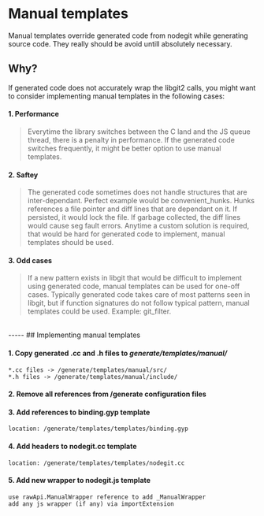 # Manual templates

  Manual templates override generated code from nodegit while generating source code. They really should be avoid untill absolutely necessary.

## Why?

If generated code does not accurately wrap the libgit2 calls, you might want to consider implementing manual templates in the following cases:

  #### 1. Performance
  > Everytime the library switches between the C land and the JS queue thread, there is a penalty in performance. If the generated code switches frequently, it might be better option to use manual templates.

  #### 2. Saftey
  > The generated code sometimes does not handle structures that are inter-dependant. Perfect example would be convenient_hunks. Hunks references a file pointer and diff lines that are dependant on it. If persisted, it would lock the file. If garbage collected, the diff lines would cause seg fault errors. Anytime a custom solution is required, that would be hard for generated code to implement, manual templates should be used.

  #### 3. Odd cases
  > If a new pattern exists in libgit that would be difficult to implement using generated code, manual templates can be used for one-off cases. Typically generated code takes care of most patterns seen in libgit, but if function signatures do not follow typical pattern, manual templates could be used. Example: git_filter.

<br />
-----
## Implementing manual templates

#### 1. Copy generated .cc and .h files to *generate/templates/manual/*
    *.cc files -> /generate/templates/manual/src/
    *.h files -> /generate/templates/manual/include/

#### 2. Remove all references from /generate configuration files
    
#### 3. Add references to binding.gyp template
    location: /generate/templates/templates/binding.gyp

#### 4. Add headers to nodegit.cc template
    location: /generate/templates/templates/nodegit.cc

#### 5. Add new wrapper to nodegit.js template
    use rawApi.ManualWrapper reference to add _ManualWrapper
    add any js wrapper (if any) via importExtension

